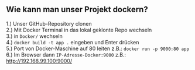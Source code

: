 ## Wie kann man unser Projekt dockern?

1.) Unser GitHub-Repository clonen  
2.) Mit Docker Terminal in das lokal geklonte Repo wechseln  
3.) in `Docker/` wechseln  
4.) `docker build -t app .` eingeben und Enter drücken  
5.) Port von Docker-Maschine auf 80 leiten
z.B.: `docker run -p 9000:80 app`   
6.) Im Browser dann `IP-Adresse-Docker:9000` 
z.B.: http://192.168.99.100:9000/